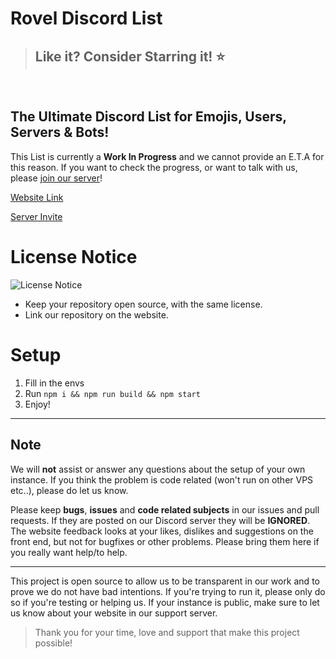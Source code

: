 # Rovel Discord List

> ## Like it? Consider Starring it! ⭐
<br>

## The Ultimate Discord List for Emojis, Users, Servers & Bots!

This List is currently a **Work In Progress** and we cannot provide an E.T.A for this reason. If you want to check the progress, or want to talk with us, please [join our server](https://discord.gg/953XCpHbKF)!

[Website Link](https://discord.rovelstars.com)

[Server Invite](https://discord.gg/953XCpHbKF)


# License Notice
![License Notice](https://i.ibb.co/Q8vQDTs/image.png)
- Keep your repository open source, with the same license.
- Link our repository on the website.

# Setup
1. Fill in the envs
2. Run `npm i && npm run build && npm start`
3. Enjoy!

---

## Note

We will **not** assist or answer any questions about the setup of your own instance. If you think the problem is code related (won't run on other VPS etc..), please do let us know.

Please keep **bugs**, **issues** and **code related subjects** in our issues and pull requests. If they are posted on our Discord server they will be **IGNORED**. The website feedback looks at your likes, dislikes and suggestions on the front end, but not for bugfixes or other problems. Please bring them here if you really want help/to help.

---

This project is open source to allow us to be transparent in our work and to prove we do not have bad intentions. If you're trying to run it, please only do so if you're testing or helping us.
If your instance is public, make sure to let us know about your website in our support server.

> Thank you for your time, love and support that make this project possible!

